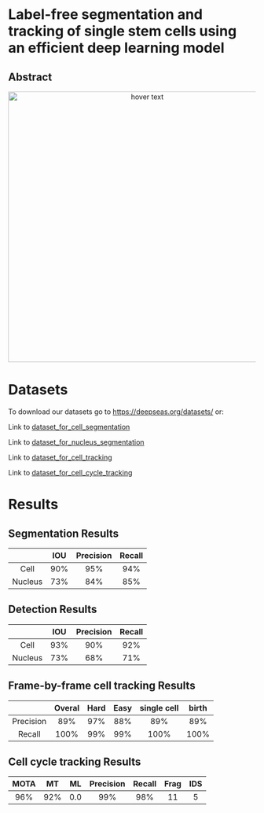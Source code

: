 # Label-free segmentation and tracking of single stem cells using an efficient deep learning model

## Abstract


<p align="center">
  <img src="docs/Fig1.png" width="550" title="hover text">
</p>


# Datasets

To download our datasets go to https://deepseas.org/datasets/ or:

Link to [dataset_for_cell_segmentation](http://google.com)

Link to [dataset_for_nucleus_segmentation](http://google.com)

Link to [dataset_for_cell_tracking](http://google.com)

Link to [dataset_for_cell_cycle_tracking](http://google.com)


# Results

## Segmentation Results

|             | IOU         | Precision     | Recall     |
| :----:      |    :----:   |        :----: |  :----:    |
| Cell        | 90%         | 95%           | 94%        | 
| Nucleus     | 73%         | 84%           | 85%        |


## Detection Results

|             | IOU         | Precision     | Recall     |
| :----:      |    :----:   |        :----: |  :----:    |
| Cell        | 93%         | 90%           | 92%        | 
| Nucleus     | 73%         | 68%           | 71%        |

## Frame-by-frame cell tracking Results

|             | Overal      | Hard          | Easy       | single cell | birth    |
| :----:      |    :----:   |        :----: |  :----:    |:----:       |:----:    |
| Precision   | 89%         | 97%           | 88%        | 89%      |89%          |
| Recall      | 100%         | 99%           | 99%        |100%       | 100%      |

## Cell cycle tracking Results

|      MOTA   | MT          | ML            | Precision  | Recall      | Frag     |IDS       |
| :----:      |    :----:   |        :----: |  :----:    |:----:       |:----:    |:----:    |
| 96%         | 92%         | 0.0           | 99%        | 98%         |11        |5         |

